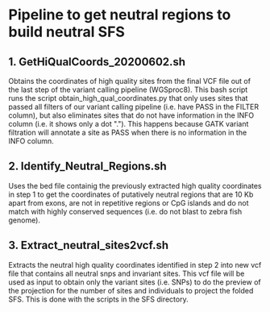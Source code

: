 # Pipeline to get neutral regions to build neutral SFS

## 1. GetHiQualCoords_20200602.sh

Obtains the coordinates of high quality sites from the final VCF file out of the last step of the variant calling pipeline (WGSproc8). This bash script runs the script obtain_high_qual_coordinates.py that only uses sites that passed all filters of our variant calling pipeline (i.e. have PASS in the FILTER column), but also eliminates sites that do not have information in the INFO column (i.e. it shows only a dot "."). This happens because GATK variant filtration will annotate a site as PASS when there is no information in the INFO column. 

## 2. Identify_Neutral_Regions.sh

Uses the bed file containig the previously extracted high quality coordinates in step 1 to get the coordinates of putatively neutral regions that are 10 Kb apart from exons, are not in repetitive regions or CpG islands and do not match with highly conserved sequences (i.e. do not blast to zebra fish genome).

## 3. Extract_neutral_sites2vcf.sh 

Extracts the neutral high quality coordinates identified in step 2 into new vcf file that contains all neutral snps and invariant sites. This vcf file will be used as input to obtain only the variant sites (i.e. SNPs) to do the preview of the projection for the number of sites and individuals to project the folded SFS. This is done with the scripts in the SFS directory.
